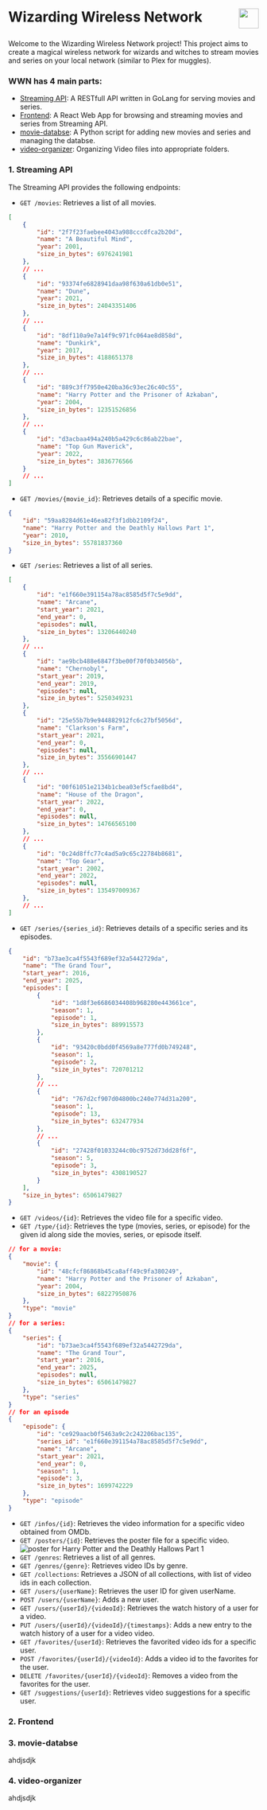 # <p>Wizarding Wireless Network <img align="right" src="readme-images\WWN.png" style="width:40px;" /> </p>

<!-- # Wizarding Wireless Network ![WWN Logo](WWN.png) -->

Welcome to the Wizarding Wireless Network project! This project aims to create a magical wireless network for wizards and witches to stream movies and series on your local network (similar to Plex for muggles).

### WWN has 4 main parts:
- [Streaming API](#1-streaming-api): A RESTfull API written in GoLang for serving movies and series.
- [Frontend](#2-frontend): A React Web App for browsing and streaming movies and series from Streaming API.
- [movie-databse](#3-movie-databse): A Python script for adding new movies and series and managing the databse.
- [video-organizer](#4-video-organizer): Organizing Video files into appropriate folders.

### 1. Streaming API

The Streaming API provides the following endpoints:

- `GET /movies`: Retrieves a list of all movies.
```json
[
    {
        "id": "2f7f23faebee4043a988cccdfca2b20d",
        "name": "A Beautiful Mind",
        "year": 2001,
        "size_in_bytes": 6976241981
    },
    // ...
    {
        "id": "93374fe6828941daa98f630a61db0e51",
        "name": "Dune",
        "year": 2021,
        "size_in_bytes": 24043351406
    },
    // ...
    {
        "id": "8df110a9e7a14f9c971fc064ae8d858d",
        "name": "Dunkirk",
        "year": 2017,
        "size_in_bytes": 4188651378
    },
    // ...
    {
        "id": "889c3ff7950e420ba36c93ec26c40c55",
        "name": "Harry Potter and the Prisoner of Azkaban",
        "year": 2004,
        "size_in_bytes": 12351526856
    },
    // ...
    {
        "id": "d3acbaa494a240b5a429c6c86ab22bae",
        "name": "Top Gun Maverick",
        "year": 2022,
        "size_in_bytes": 3836776566
    }
    // ...
]
```
- `GET /movies/{movie_id}`: Retrieves details of a specific movie.
```json
{
    "id": "59aa8284d61e46ea82f3f1dbb2109f24",
    "name": "Harry Potter and the Deathly Hallows Part 1",
    "year": 2010,
    "size_in_bytes": 55781837360
}
```
- `GET /series`: Retrieves a list of all series.
```json
[
    {
        "id": "e1f660e391154a78ac8585d5f7c5e9dd",
        "name": "Arcane",
        "start_year": 2021,
        "end_year": 0,
        "episodes": null,
        "size_in_bytes": 13206440240
    },
    // ...
    {
        "id": "ae9bcb488e6847f3be00f70f0b34056b",
        "name": "Chernobyl",
        "start_year": 2019,
        "end_year": 2019,
        "episodes": null,
        "size_in_bytes": 5250349231
    },
    {
        "id": "25e55b7b9e944882912fc6c27bf5056d",
        "name": "Clarkson's Farm",
        "start_year": 2021,
        "end_year": 0,
        "episodes": null,
        "size_in_bytes": 35566901447
    },
    // ...
    {
        "id": "00f61051e2134b1cbea03ef5cfae8bd4",
        "name": "House of the Dragon",
        "start_year": 2022,
        "end_year": 0,
        "episodes": null,
        "size_in_bytes": 14766565100
    },
    // ...
    {
        "id": "0c24d8ffc77c4ad5a9c65c22784b8681",
        "name": "Top Gear",
        "start_year": 2002,
        "end_year": 2022,
        "episodes": null,
        "size_in_bytes": 135497009367
    },
    // ...
]
```
- `GET /series/{series_id}`: Retrieves details of a specific series and its episodes.
```json
{
    "id": "b73ae3ca4f5543f689ef32a5442729da",
    "name": "The Grand Tour",
    "start_year": 2016,
    "end_year": 2025,
    "episodes": [
        {
            "id": "1d8f3e6686034408b968280e443661ce",
            "season": 1,
            "episode": 1,
            "size_in_bytes": 889915573
        },
        {
            "id": "93420c0bdd0f4569a8e777fd0b749248",
            "season": 1,
            "episode": 2,
            "size_in_bytes": 720701212
        },
        // ...
        {
            "id": "767d2cf907d04800bc240e774d31a200",
            "season": 1,
            "episode": 13,
            "size_in_bytes": 632477934
        },
        // ...
        {
            "id": "27428f01033244c0bc9752d73dd28f6f",
            "season": 5,
            "episode": 3,
            "size_in_bytes": 4308190527
        }
    ],
    "size_in_bytes": 65061479827
}
```
- `GET /videos/{id}`: Retrieves the video file for a specific video.
- `GET /type/{id}`: Retrieves the type (movies, series, or episode) for the given id along side the movies, series, or episode itself.
```json
// for a movie:
{
    "movie": {
        "id": "48cfcf86868b45ca8aff49c9fa380249",
        "name": "Harry Potter and the Prisoner of Azkaban",
        "year": 2004,
        "size_in_bytes": 68227950876
    },
    "type": "movie"
}
// for a series:
{
    "series": {
        "id": "b73ae3ca4f5543f689ef32a5442729da",
        "name": "The Grand Tour",
        "start_year": 2016,
        "end_year": 2025,
        "episodes": null,
        "size_in_bytes": 65061479827
    },
    "type": "series"
}
// for an episode
{
    "episode": {
        "id": "ce929aacb0f5463a9c2c242206bac135",
        "series_id": "e1f660e391154a78ac8585d5f7c5e9dd",
        "name": "Arcane",
        "start_year": 2021,
        "end_year": 0,
        "season": 1,
        "episode": 3,
        "size_in_bytes": 1699742229
    },
    "type": "episode"
}
```
- `GET /infos/{id}`: Retrieves the video information for a specific video obtained from OMDb.
- `GET /posters/{id}`: Retrieves the poster file for a specific video.
![poster for Harry Potter and the Deathly Hallows Part 1](readme-images\HP-7-1.jpg)
- `GET /genres`: Retrieves a list of all genres.
- `GET /genres/{genre}`: Retrieves video IDs by genre.
- `GET /collections`: Retrieves a JSON of all collections, with list of video ids in each collection.
- `GET /users/{userName}`: Retrieves the user ID for given userName.
- `POST /users/{userName}`: Adds a new user.
- `GET /users/{userId}/{videoId}`: Retrieves the watch history of a user for a video.
- `PUT /users/{userId}/{videoId}/{timestamps}`: Adds a new entry to the watch history of a user for a video video.
- `GET /favorites/{userId}`: Retrieves the favorited video ids for a specific user.
- `POST /favorites/{userId}/{videoId}`: Adds a video id to the favorites for the user.
- `DELETE /favorites/{userId}/{videoId}`: Removes a video from the favorites for the user.
- `GET /suggestions/{userId}`: Retrieves video suggestions for a specific user.

### 2. Frontend


### 3. movie-databse
ahdjsdjk

### 4. video-organizer
ahdjsdjk
